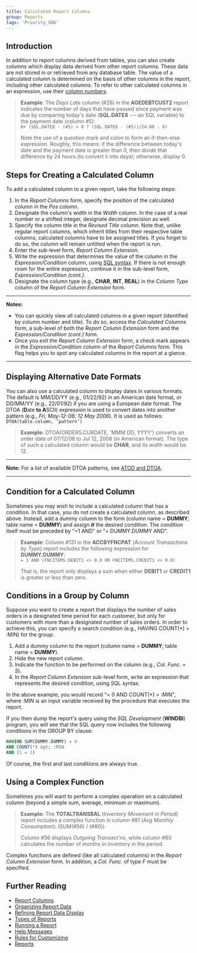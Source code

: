 ```yaml
---
title: Calculated Report Columns
group: Reports
tags: 'Priority_SDK'
---
```


## Introduction

In addition to report columns derived from tables, you can also create
columns which display data derived from other report columns. These data
are not stored in or retrieved from any database table. The value of a
calculated column is determined on the basis of other columns in the
report, including other calculated columns. To refer to other calculated
columns in an expression, use their [column
numbers](Report-Columns#Column-Numbers ).

> **Example:** The *Days Late* column (#26) in the **AGEDEBTCUST2** report
> indicates the number of days that have passed since payment was due by
> comparing today\'s date (**SQL.DATE8** --- an SQL variable) to the
> payment date (column #5):\
> `0+ (SQL.DATE8 - (#5) > 0 ? (SQL.DATE8 - (#5))/24:00 : 0)`
>
> Note the use of a question mark and colon to form an if-then-else
> expression. Roughly, this means: if the difference between today\'s
> date and the payment date is greater than 0, then divide that
> difference by 24 hours (to convert it into days); otherwise, display
> 0.

## Steps for Creating a Calculated Column 

To add a calculated column to a given report, take the following steps:

1.  In the *Report Columns* form, specify the position of the calculated column in the *Pos* column.
2.  Designate the column's width in the *Width* column. In the case of a
    real number or a shifted integer, designate decimal precision as
    well.
3.  Specify the column title in the *Revised Title* column. Note that,
    unlike regular report columns, which inherit titles from their
    respective table columns, calculated columns have to be assigned
    titles. If you forget to do so, the column will remain untitled when
    the report is run.
4.  Enter the sub-level form, *Report Column Extension*.
5.  Write the expression that determines the value of the column in the
    *Expression/Condition* column, using [SQL
    syntax](SQL-Syntax ). If there is not enough room for the
    entire expression, continue it in the sub-level form,
    *Expression/Condition (cont.)*.
6.  Designate the column type (e.g., **CHAR**, **INT**, **REAL**) in the
    *Column Type* column of the *Report Column Extension* form.

------------------------------------------------------------------------

**Notes:**

-   You can quickly view all calculated columns in a given report
    (identified by column number and title). To do so, access the
    *Calculated Columns* form, a sub-level of both the *Report Column Extension* form and the *Expression/Condition (cont.)* form.
-   Once you exit the *Report Column Extension* form, a check mark
    appears in the *Expression/Condition* column of the *Report Columns* form. This flag helps you to spot any calculated columns in
    the report at a glance.

------------------------------------------------------------------------

## Displaying Alternative Date Formats 

You can also use a calculated column to display dates in various
formats. The default is MM/DD/YY (e.g., 01/22/92) in an American date
format, or DD/MM/YY (e.g., 22/01/92) if you are using a European date
format. The DTOA (**D**ate **to A**SCII) expression is used to convert
dates into another pattern (e.g., *Fri, May-12-06*; *12 May 2006*). It
is used as follows:\
`DTOA(table.column, ’pattern’)`

> **Example:** DTOA(ORDERS.CURDATE, 'MMM DD, YYYY') converts an order
> date of 07/12/06 to Jul 12, 2006 (in American format). The type of
> such a calculated column would be **CHAR**, and its width would be 12.

------------------------------------------------------------------------

**Note:** For a list of available DTOA patterns, see [ATOD and
DTOA](ATOD-and-DTOA ).

------------------------------------------------------------------------

## Condition for a Calculated Column 

Sometimes you may wish to include a calculated column that has a
condition. In that case, you do not create a calculated column, as
described above. Instead, add a dummy column to the form (column name =
**DUMMY**; table name = **DUMMY**) and assign ***it*** the desired
condition. The condition itself must be preceded by "=1 AND" or \"=
DUMMY.DUMMY AND\".

> **Example:** Column #131 in the **ACCBYFNCPAT** (*Account Transactions
> by Type*) report includes the following expression for
> **DUMMY.DUMMY**:\
> `= 1 AND (FNCITEMS.DEBIT1 <> 0.0 OR FNCITEMS.CREDIT1 <> 0.0)`
>
> That is, the report only displays a sum when either **DEBIT1** or
> **CREDIT1** is greater or less than zero.

## Conditions in a Group by Column 

Suppose you want to create a report that displays the number of sales
orders in a designated time period for each customer, but only for
customers with more than a designated number of sales orders. In order
to achieve this, you can specify a search condition (e.g., HAVING
COUNT(\*) \> :MIN) for the group:

1.  Add a dummy column to the report (column name = **DUMMY**; table
    name = **DUMMY**).
2.  Hide the new report column.
3.  Indicate the function to be performed on the column (e.g., *Col.
    Func.* = *S*).
4.  In the *Report Column Extension* sub-level form, write an expression
    that represents the desired condition, using SQL syntax.

In the above example, you would record \"= 0 AND COUNT(\*) \> :MIN\",
where :MIN is an input variable received by the procedure that executes
the report.

If you then dump the report\'s query using the *SQL Development*
(**WINDBI**) program, you will see that the SQL query now includes the
following conditions in the GROUP BY clause:

```sql
HAVING SUM(DUMMY.DUMMY) = 0 
AND COUNT(*) &gt; :MIN 
AND (1 = 1)
```

Of course, the first and last conditions are always true.

## Using a Complex Function 

Sometimes you will want to perform a complex operation on a calculated
column (beyond a simple sum, average, minimum or maximum).

> **Example:** The **TOTALTRANSBAL** (*Inventory Movement in Period*)
> report includes a complex function in column #81 (*Avg Monthly
> Consumption*): (SUM(#56) / (#80))
>
> Column #56 displays *Outgoing Transact\'ns*, while column #80
> calculates the number of months in inventory in the period.

Complex functions are defined (like all calculated columns) in the
*Report Column Extension* form. In addition, a *Col. Func.* of type *F* must be specified.

## Further Reading 

-   [Report Columns](Report-Columns )
-   [Organizing Report Data](Organize-Report-Data )
-   [Refining Report Data
    Display](Refine-Report-Display )
-   [Types of Reports](Report-Types )
-   [Running a Report](Run-Report )
-   [Help Messages](Help-Messages )
-   [Rules for Customizing](Customization-Rules )
-   [Reports](Reports )
